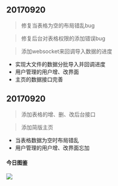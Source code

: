 ## 20170920
> 修复当表格为空的布局错乱bug

> 修复后台对表格权限的添加错误bug

> 添加websocket来回调导入数据的进度

* 实现大文件的数据分批导入并回调进度
* 用户管理的用户增、改界面
* 主页的数据接口完善

## 20170920
> 添加表格的增、删、改后台接口

> 添加简版主页

* 当表格数据为空时布局错乱
* 用户管理的用户增、改界面忘加

#### 今日图鉴
![](http://owkyk0gr4.bkt.clouddn.com/snapshot/Fore20170920.png)
